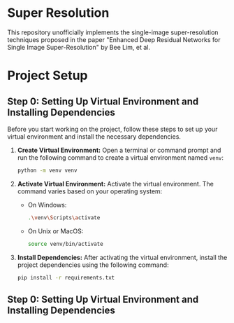 # Super Resolution
 This repository unofficially implements the single-image super-resolution techniques proposed in the paper "Enhanced Deep Residual Networks for Single Image Super-Resolution" by Bee Lim, et al.

# Project Setup

## Step 0: Setting Up Virtual Environment and Installing Dependencies

Before you start working on the project, follow these steps to set up your virtual environment and install the necessary dependencies.

1. **Create Virtual Environment:**
   Open a terminal or command prompt and run the following command to create a virtual environment named `venv`:
   ```bash
   python -m venv venv
   ```

2. **Activate Virtual Environment:**
   Activate the virtual environment. The command varies based on your operating system:
   - On Windows:
     ```bash
     .\venv\Scripts\activate
     ```
   - On Unix or MacOS:
     ```bash
     source venv/bin/activate
     ```

3. **Install Dependencies:**
   After activating the virtual environment, install the project dependencies using the following command:
   ```bash
   pip install -r requirements.txt
   ```
## Step 0: Setting Up Virtual Environment and Installing Dependencies
